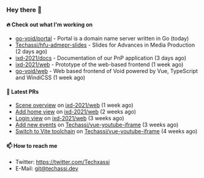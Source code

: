 ### Hey there 👋

#### 🔥 Check out what I'm working on


- [go-void/portal](https://github.com/go-void/portal) - Portal is a domain name server written in Go (today)
- [Techassi/hfu-admepr-slides](https://github.com/Techassi/hfu-admepr-slides) - Slides for Advances in Media Production (2 days ago)
- [ixd-2021/docs](https://github.com/ixd-2021/docs) - Documentation of our PnP application (3 days ago)
- [ixd-2021/web](https://github.com/ixd-2021/web) - Prototype of the web-based frontend (1 week ago)
- [go-void/web](https://github.com/go-void/web) - Web based frontend of Void powered by Vue, TypeScript and WindiCSS (1 week ago)

#### 🧪 Latest PRs


- [Scene overview](https://github.com/ixd-2021/web/pull/5) on [ixd-2021/web](https://github.com/ixd-2021/web) (1 week ago)
- [Add home view](https://github.com/ixd-2021/web/pull/3) on [ixd-2021/web](https://github.com/ixd-2021/web) (2 weeks ago)
- [Login view](https://github.com/ixd-2021/web/pull/1) on [ixd-2021/web](https://github.com/ixd-2021/web) (3 weeks ago)
- [Add new events](https://github.com/Techassi/vue-youtube-iframe/pull/8) on [Techassi/vue-youtube-iframe](https://github.com/Techassi/vue-youtube-iframe) (3 weeks ago)
- [Switch to Vite toolchain](https://github.com/Techassi/vue-youtube-iframe/pull/7) on [Techassi/vue-youtube-iframe](https://github.com/Techassi/vue-youtube-iframe) (4 weeks ago)

#### 📫 How to reach me

- Twitter: https://twitter.com/Techxassi
- E-Mail: git@techassi.dev